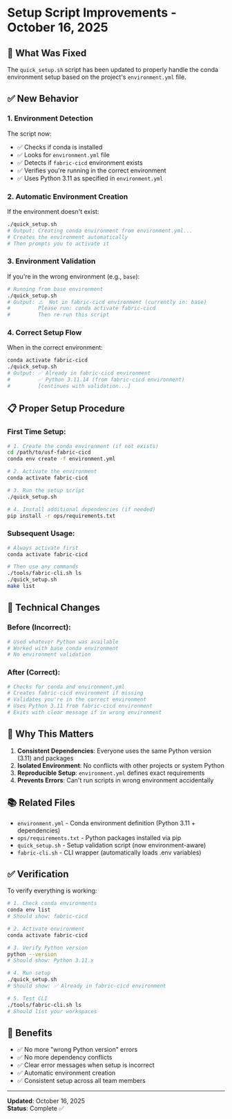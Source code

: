 # Setup Script Improvements - October 16, 2025

## 🎯 What Was Fixed

The `quick_setup.sh` script has been updated to properly handle the conda environment setup based on the project's `environment.yml` file.

## ✅ New Behavior

### **1. Environment Detection**
The script now:
- ✅ Checks if conda is installed
- ✅ Looks for `environment.yml` file
- ✅ Detects if `fabric-cicd` environment exists
- ✅ Verifies you're running in the correct environment
- ✅ Uses Python 3.11 as specified in `environment.yml`

### **2. Automatic Environment Creation**
If the environment doesn't exist:
```bash
./quick_setup.sh
# Output: Creating conda environment from environment.yml...
# Creates the environment automatically
# Then prompts you to activate it
```

### **3. Environment Validation**
If you're in the wrong environment (e.g., `base`):
```bash
# Running from base environment
./quick_setup.sh
# Output: ⚠️  Not in fabric-cicd environment (currently in: base)
#         Please run: conda activate fabric-cicd
#         Then re-run this script
```

### **4. Correct Setup Flow**
When in the correct environment:
```bash
conda activate fabric-cicd
./quick_setup.sh
# Output: ✅ Already in fabric-cicd environment
#         ✅ Python 3.11.14 (from fabric-cicd environment)
#         [continues with validation...]
```

## 📋 Proper Setup Procedure

### **First Time Setup:**
```bash
# 1. Create the conda environment (if not exists)
cd /path/to/usf-fabric-cicd
conda env create -f environment.yml

# 2. Activate the environment
conda activate fabric-cicd

# 3. Run the setup script
./quick_setup.sh

# 4. Install additional dependencies (if needed)
pip install -r ops/requirements.txt
```

### **Subsequent Usage:**
```bash
# Always activate first
conda activate fabric-cicd

# Then use any commands
./tools/fabric-cli.sh ls
./quick_setup.sh
make list
```

## 🔧 Technical Changes

### **Before (Incorrect):**
```bash
# Used whatever Python was available
# Worked with base conda environment
# No environment validation
```

### **After (Correct):**
```bash
# Checks for conda and environment.yml
# Creates fabric-cicd environment if missing
# Validates you're in the correct environment
# Uses Python 3.11 from fabric-cicd environment
# Exits with clear message if in wrong environment
```

## 🎯 Why This Matters

1. **Consistent Dependencies**: Everyone uses the same Python version (3.11) and packages
2. **Isolated Environment**: No conflicts with other projects or system Python
3. **Reproducible Setup**: `environment.yml` defines exact requirements
4. **Prevents Errors**: Can't run scripts in wrong environment accidentally

## 📚 Related Files

- `environment.yml` - Conda environment definition (Python 3.11 + dependencies)
- `ops/requirements.txt` - Python packages installed via pip
- `quick_setup.sh` - Setup validation script (now environment-aware)
- `fabric-cli.sh` - CLI wrapper (automatically loads .env variables)

## ✅ Verification

To verify everything is working:

```bash
# 1. Check conda environments
conda env list
# Should show: fabric-cicd

# 2. Activate environment
conda activate fabric-cicd

# 3. Verify Python version
python --version
# Should show: Python 3.11.x

# 4. Run setup
./quick_setup.sh
# Should show: ✅ Already in fabric-cicd environment

# 5. Test CLI
./tools/fabric-cli.sh ls
# Should list your workspaces
```

## 🚀 Benefits

- ✅ No more "wrong Python version" errors
- ✅ No more dependency conflicts
- ✅ Clear error messages when setup is incorrect
- ✅ Automatic environment creation
- ✅ Consistent setup across all team members

---

**Updated**: October 16, 2025  
**Status**: Complete ✅
